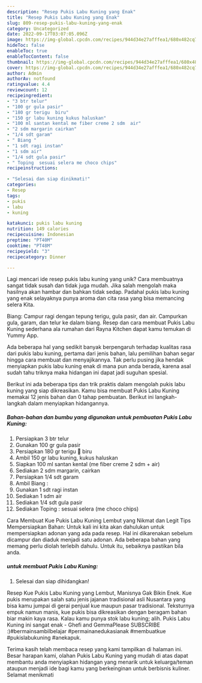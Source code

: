 ```yaml
---
description: "Resep Pukis Labu Kuning yang Enak"
title: "Resep Pukis Labu Kuning yang Enak"
slug: 809-resep-pukis-labu-kuning-yang-enak
category: Uncategorized
date: 2022-09-17T03:07:05.096Z
image: https://img-global.cpcdn.com/recipes/944d34e27afffea1/680x482cq70/pukis-labu-kuning-foto-resep-utama.jpg
hideToc: false
enableToc: true
enableTocContent: false
thumbnail: https://img-global.cpcdn.com/recipes/944d34e27afffea1/680x482cq70/pukis-labu-kuning-foto-resep-utama.jpg
cover: https://img-global.cpcdn.com/recipes/944d34e27afffea1/680x482cq70/pukis-labu-kuning-foto-resep-utama.jpg
author: Admin
authorAv: notfound
ratingvalue: 4.4
reviewcount: 12
recipeingredient:
- "3 btr telur"
- "100 gr gula pasir"
- "180 gr terigu  biru"
- "150 gr labu kuning kukus haluskan"
- "100 ml santan kental me fiber creme 2 sdm  air"
- "2 sdm margarin cairkan"
- "1/4 sdt garam"
- " Biang "
- "1 sdt ragi instan"
- "1 sdm air"
- "1/4 sdt gula pasir"
- " Toping  sesuai selera me choco chips"
recipeinstructions:

- "Selesai dan siap dinikmati!"
categories:
- Resep
tags:
- pukis
- labu
- kuning

katakunci: pukis labu kuning 
nutrition: 149 calories
recipecuisine: Indonesian
preptime: "PT40M"
cooktime: "PT48M"
recipeyield: "3"
recipecategory: Dinner

---
```





Lagi mencari ide resep pukis labu kuning yang unik? Cara membuatnya sangat tidak susah dan tidak juga mudah. Jika salah mengolah maka hasilnya akan hambar dan bahkan tidak sedap. Padahal pukis labu kuning yang enak selayaknya punya aroma dan cita rasa yang bisa memancing selera Kita.





Biang: Campur ragi dengan tepung terigu, gula pasir, dan air. Campurkan gula, garam, dan telur ke dalam biang. Resep dan cara membuat Pukis Labu Kuning sederhana ala rumahan dari Rayna Kitchen dapat kamu temukan di Yummy App.

Ada beberapa hal yang sedikit banyak berpengaruh terhadap kualitas rasa dari pukis labu kuning, pertama dari jenis bahan, lalu pemilihan bahan segar hingga cara membuat dan menyajikannya. Tak perlu pusing jika hendak menyiapkan pukis labu kuning enak di mana pun anda berada, karena asal sudah tahu triknya maka hidangan ini dapat jadi suguhan spesial.






Berikut ini ada beberapa tips dan trik praktis dalam mengolah pukis labu kuning yang siap dikreasikan. Kamu bisa membuat Pukis Labu Kuning memakai 12 jenis bahan dan 0 tahap pembuatan. Berikut ini langkah-langkah dalam menyiapkan hidangannya.

<!--inarticleads1-->

##### Bahan-bahan dan bumbu yang digunakan untuk pembuatan Pukis Labu Kuning:

1. Persiapkan 3 btr telur
1. Gunakan 100 gr gula pasir
1. Persiapkan 180 gr terigu 🔼 biru
1. Ambil 150 gr labu kuning, kukus haluskan
1. Siapkan 100 ml santan kental (me fiber creme 2 sdm + air)
1. Sediakan 2 sdm margarin, cairkan
1. Persiapkan 1/4 sdt garam
1. Ambil  Biang :
1. Gunakan 1 sdt ragi instan
1. Sediakan 1 sdm air
1. Sediakan 1/4 sdt gula pasir
1. Sediakan  Toping : sesuai selera (me choco chips)


Cara Membuat Kue Pukis Labu Kuning Lembut yang Nikmat dan Legit Tips Mempersiapkan Bahan: Untuk kali ini kita akan dahulukan untuk mempersiapkan adonan yang ada pada resep. Hal ini dikarenakan sebelum dicampur dan diaduk menjadi satu adonan. Ada beberapa bahan yang memang perlu diolah terlebih dahulu. Untuk itu, sebaiknya pastikan bila anda. 

<!--inarticleads2-->

#####  untuk membuat Pukis Labu Kuning:


1. Selesai dan siap dihidangkan!

Resep Kue Pukis Labu Kuning yang Lembut, Manisnya Gak Bikin Enek. Kue pukis merupakan salah satu jenis jajanan tradisional asli Nusantara yang bisa kamu jumpai di gerai penjual kue maupun pasar tradisional. Teksturnya empuk namun manis, kue pukis bisa dikreasikan dengan beragam bahan biar makin kaya rasa. Kalau kamu punya stok labu kuning; alih. Pukis Labu Kuning ini sangat enak - Ghefi and GemmaPlease SUBSCRIBE :)#bermainsambilbelajar #permainanedukasianak #membuatkue #pukislabukuning #anekapuk. 

Terima kasih telah membaca resep yang kami tampilkan di halaman ini. Besar harapan kami, olahan Pukis Labu Kuning yang mudah di atas dapat membantu anda menyiapkan hidangan yang menarik untuk keluarga/teman ataupun menjadi ide bagi kamu yang berkeinginan untuk berbisnis kuliner. Selamat menikmati
